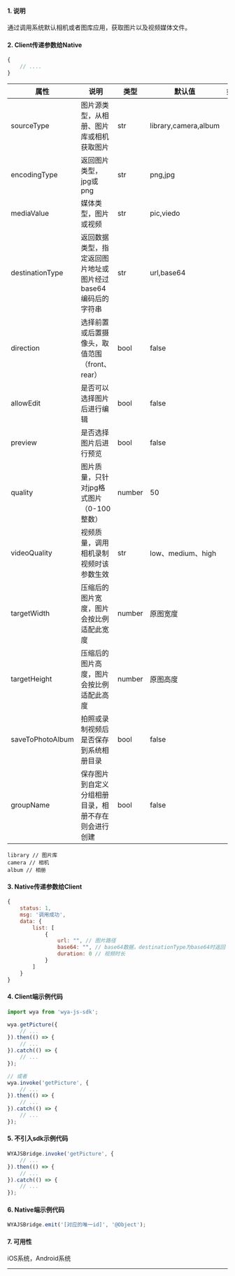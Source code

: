 #### 1. 说明

通过调用系统默认相机或者图库应用，获取图片以及视频媒体文件。

#### 2. Client传递参数给Native

```javascript
{
	// ....
}
```

属性 | 说明 | 类型 | 默认值 | 如
---|---|---|---|---
sourceType | 图片源类型，从相册、图片库或相机获取图片 | str | library,camera,album | -
encodingType | 返回图片类型，jpg或png | str | png,jpg | -
mediaValue | 媒体类型，图片或视频 | str | pic,viedo | -
destinationType | 返回数据类型，指定返回图片地址或图片经过base64编码后的字符串 | str | url,base64 | -
direction | 选择前置或后置摄像头，取值范围（front、rear）| bool | false | -
allowEdit | 是否可以选择图片后进行编辑| bool | false | -
preview | 是否选择图片后进行预览 | bool | false | -
quality | 图片质量，只针对jpg格式图片（0-100整数） | number | 50 | -
videoQuality | 视频质量，调用相机录制视频时该参数生效 | str | low、medium、high | -
targetWidth | 压缩后的图片宽度，图片会按比例适配此宽度 | number | 原图宽度 | -
targetHeight | 压缩后的图片高度，图片会按比例适配此高度 | number | 原图高度 | -
saveToPhotoAlbum | 拍照或录制视频后是否保存到系统相册目录 | bool | false | -
groupName | 保存图片到自定义分组相册目录，相册不存在则会进行创建 | bool | false | -

```
library // 图片库
camera // 相机
album // 相册
```

#### 3. Native传递参数给Client

```javascript
{
	status: 1,
	msg: '调用成功',
	data: {
		list: [
			{
				url: "", // 图片路径
				base64: "", // base64数据，destinationType为base64时返回
				duration: 0 // 视频时长
			}
		]
	}
}
```

#### 4. Client端示例代码

```javascript
import wya from 'wya-js-sdk';

wya.getPicture({
	// ...
}).then(() => {
	// ...
}).catch(() => {
	// ...
});

// 或者
wya.invoke('getPicture', {
	// ...
}).then(() => {
	// ...
}).catch(() => {
	// ...
});
```

#### 5. 不引入sdk示例代码

```javascript
WYAJSBridge.invoke('getPicture', {
	// ...
}).then(() => {
	// ...
}).catch(() => {
	// ...
});
```

#### 6. Native端示例代码

```javascript
WYAJSBridge.emit('[对应的唯一id]', '@Object');
```

#### 7. 可用性

iOS系统，Android系统

---------

